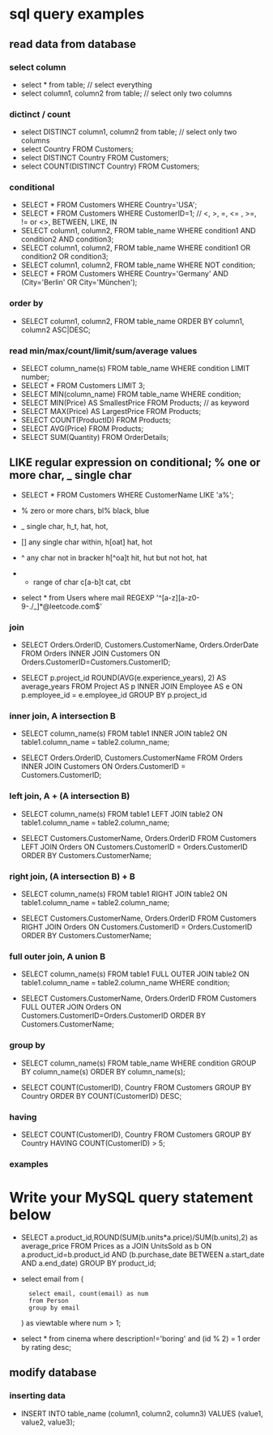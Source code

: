 # sql query examples

## read data from database

### select column
- select * from table; // select everything
- select column1, column2 from table; // select only two columns

### dictinct / count
- select DISTINCT column1, column2 from table; // select only two columns
- select Country FROM Customers;
- select DISTINCT Country FROM Customers;
- select COUNT(DISTINCT Country) FROM Customers;


### conditional 
- SELECT * FROM Customers WHERE Country='USA';
- SELECT * FROM Customers WHERE CustomerID=1; // <, >, =, <= , >=, != or <>, BETWEEN, LIKE, IN
- SELECT column1, column2, FROM table_name WHERE condition1 AND condition2 AND condition3; 
- SELECT column1, column2, FROM table_name WHERE condition1 OR condition2 OR condition3; 
- SELECT column1, column2, FROM table_name WHERE NOT condition;
- SELECT * FROM Customers WHERE Country='Germany' AND (City='Berlin' OR City='München');


### order by
- SELECT column1, column2, FROM table_name ORDER BY column1, column2 ASC|DESC;


### read min/max/count/limit/sum/average values
- SELECT column_name(s) FROM table_name WHERE condition LIMIT number;
- SELECT * FROM Customers LIMIT 3;
- SELECT MIN(column_name) FROM table_name WHERE condition;
- SELECT MIN(Price) AS SmallestPrice FROM Products; // as keyword
- SELECT MAX(Price) AS LargestPrice FROM Products;
- SELECT COUNT(ProductID) FROM Products;
- SELECT AVG(Price) FROM Products;
- SELECT SUM(Quantity) FROM OrderDetails;

## LIKE regular expression on conditional; % one or more char, _ single char
- SELECT * FROM Customers WHERE CustomerName LIKE 'a%';

- % zero or more chars, bl% black, blue 
- _ single char, h_t, hat, hot, 
- [] any single char within, h[oat] hat, hot
- ^ any char not in bracker h[^oa]t hit, hut but not hot, hat
- - range of char c[a-b]t cat, cbt

- select * from Users where mail REGEXP '^[a-z][a-z0-9-./_]*@leetcode.com$'

### join
- SELECT Orders.OrderID, Customers.CustomerName, Orders.OrderDate 
    FROM Orders 
    INNER JOIN Customers 
    ON Orders.CustomerID=Customers.CustomerID;


- SELECT                p.project_id
                        ROUND(AVG(e.experience_years), 2) AS average_years
    FROM                Project AS p
    INNER JOIN          Employee AS e
    ON                  p.employee_id = e.employee_id
    GROUP BY            p.project_id    

### inner join, A intersection B
- SELECT column_name(s)
    FROM table1
    INNER JOIN table2
    ON table1.column_name = table2.column_name;

- SELECT Orders.OrderID, Customers.CustomerName
    FROM Orders
    INNER JOIN Customers ON Orders.CustomerID = Customers.CustomerID;    
    

### left join, A + (A intersection B)
- SELECT column_name(s)
    FROM table1
    LEFT JOIN table2
    ON table1.column_name = table2.column_name;

- SELECT Customers.CustomerName, Orders.OrderID
    FROM Customers
    LEFT JOIN Orders ON Customers.CustomerID = Orders.CustomerID
    ORDER BY Customers.CustomerName;

### right join, (A intersection B) + B

- SELECT column_name(s)
    FROM table1
    RIGHT JOIN table2
    ON table1.column_name = table2.column_name;

- SELECT Customers.CustomerName, Orders.OrderID
    FROM Customers
    RIGHT JOIN Orders ON Customers.CustomerID = Orders.CustomerID
    ORDER BY Customers.CustomerName;

### full outer join, A union B
- SELECT column_name(s)
    FROM table1
    FULL OUTER JOIN table2
    ON table1.column_name = table2.column_name
    WHERE condition;

- SELECT Customers.CustomerName, Orders.OrderID
    FROM Customers
    FULL OUTER JOIN Orders ON Customers.CustomerID=Orders.CustomerID
    ORDER BY Customers.CustomerName;

### group by
- SELECT column_name(s)
    FROM table_name
    WHERE condition
    GROUP BY column_name(s)
    ORDER BY column_name(s);

- SELECT COUNT(CustomerID), Country
    FROM Customers
    GROUP BY Country
    ORDER BY COUNT(CustomerID) DESC;

### having
- SELECT COUNT(CustomerID), Country
    FROM Customers
    GROUP BY Country
    HAVING COUNT(CustomerID) > 5;


### examples
# Write your MySQL query statement below
- SELECT a.product_id,ROUND(SUM(b.units*a.price)/SUM(b.units),2) as average_price
    FROM Prices as a
    JOIN UnitsSold as b
    ON a.product_id=b.product_id AND (b.purchase_date BETWEEN a.start_date AND a.end_date)
    GROUP BY product_id;


- select email from 
    (
    
        select email, count(email) as num 
        from Person 
        group by email
    
    )  as viewtable 
    where num > 1;
    
- select * from cinema
    where description!='boring' and (id % 2) = 1
    order by rating desc;    

## modify database

### inserting data
- INSERT INTO table_name (column1, column2, column3) VALUES (value1, value2, value3);


